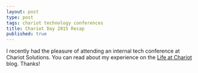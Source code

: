 ```yaml
---
layout: post
type: post
tags: chariot technology conferences
title: Chariot Day 2015 Recap
published: true
---
```


I recently had the pleasure of attending an internal tech conference at Chariot Solutions.  You can read about my experience on the [Life at Chariot](http://chariotsolutions.com/who-we-are/life-at-chariot/) blog.  Thanks!
